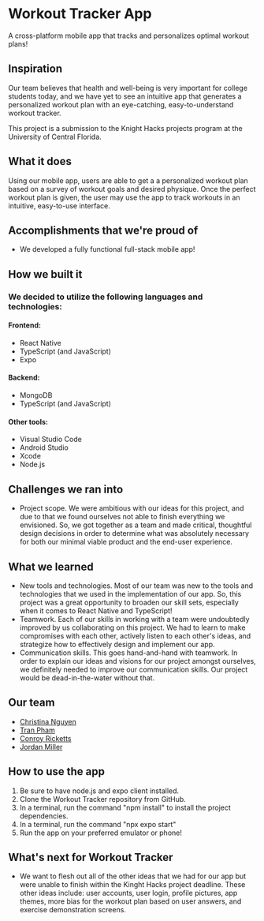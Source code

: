 # Workout Tracker App
A cross-platform mobile app that tracks and personalizes optimal workout plans!

## Inspiration
Our team believes that health and well-being is very important for college students today, and we have yet to see an intuitive app that generates a personalized workout plan with an eye-catching, easy-to-understand workout tracker.

This project is a submission to the Knight Hacks projects program at the University of Central Florida.

## What it does
Using our mobile app, users are able to get a a personalized workout plan based on a survey of workout goals and desired physique. Once the perfect workout plan is given, the user may use the app to track workouts in an intuitive, easy-to-use interface.

## Accomplishments that we're proud of
- We developed a fully functional full-stack mobile app!

## How we built it
### We decided to utilize the following languages and technologies:
#### Frontend:
- React Native
- TypeScript (and JavaScript)
- Expo

#### Backend:
- MongoDB
- TypeScript (and JavaScript)

#### Other tools:
- Visual Studio Code
- Android Studio
- Xcode
- Node.js

## Challenges we ran into
- Project scope. We were ambitious with our ideas for this project, and due to that we found ourselves not able to finish everything we envisioned. So, we got together as a team and made critical, thoughtful design decisions in order to determine what was absolutely necessary for both our minimal viable product and the end-user experience.

## What we learned
- New tools and technologies. Most of our team was new to the tools and technologies that we used in the implementation of our app. So, this project was a great opportunity to broaden our skill sets, especially when it comes to React Native and TypeScript!
- Teamwork. Each of our skills in working with a team were undoubtedly improved by us collaborating on this project. We had to learn to make compromises with each other, actively listen to each other's ideas, and strategize how to effectively design and implement our app.
- Communication skills. This goes hand-and-hand with teamwork. In order to explain our ideas and visions for our project amongst ourselves, we definitely needed to improve our communication skills. Our project would be dead-in-the-water without that.

## Our team
- [Christina Nguyen](https://www.linkedin.com/in/christinanguyen8711/)
- [Tran Pham](https://www.linkedin.com/in/tranpham9/)
- [Conroy Ricketts](https://www.linkedin.com/in/conroy-ricketts/)
- [Jordan Miller](https://www.linkedin.com/in/jordan-miller-3a6061264/)

## How to use the app
1. Be sure to have node.js and expo client installed.
2. Clone the Workout Tracker repository from GitHub.
3. In a terminal, run the command "npm install" to install the project dependencies.
4. In a terminal, run the command "npx expo start"
5. Run the app on your preferred emulator or phone!

## What's next for Workout Tracker
- We want to flesh out all of the other ideas that we had for our app but were unable to finish within the Kinght Hacks project deadline. These other ideas include: user accounts, user login, profile pictures, app themes, more bias for the workout plan based on user answers, and exercise demonstration screens.
